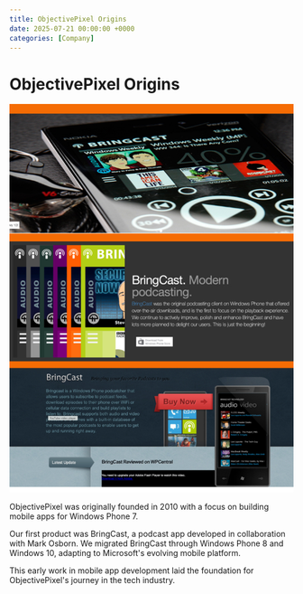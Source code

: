 ```yaml
---
title: ObjectivePixel Origins
date: 2025-07-21 00:00:00 +0000
categories: [Company]
---
```


# ObjectivePixel Origins

![BringCast podcast app showcase](/assets/img/bringcastmerge.jpg)

ObjectivePixel was originally founded in 2010 with a focus on building mobile apps for Windows Phone 7.

Our first product was BringCast, a podcast app developed in collaboration with Mark Osborn. We migrated BringCast through Windows Phone 8 and Windows 10, adapting to Microsoft's evolving mobile platform.

This early work in mobile app development laid the foundation for ObjectivePixel's journey in the tech industry.
